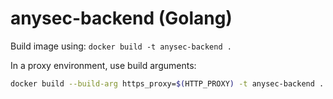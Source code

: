# anysec-backend (Golang)

Build image using: `docker build -t anysec-backend .`

In a proxy environment, use build arguments:

```bash
docker build --build-arg https_proxy=$(HTTP_PROXY) -t anysec-backend .
```
